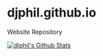 # djphil.github.io
Website Repository

[![djphil's Github Stats](https://github-readme-stats.vercel.app/api?username=djphil&show_icons=true)](https://github.com/djphil/djphil.github.io)
